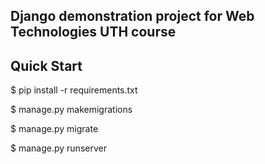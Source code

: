 ## Django demonstration project for Web Technologies UTH course

## Quick Start

$ pip install -r requirements.txt

$ manage.py makemigrations

$ manage.py migrate

$ manage.py runserver


